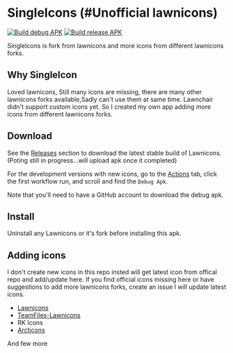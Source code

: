 # SingleIcons (#Unofficial lawnicons)
[![Build debug APK](https://github.com/naveenccmsd/singleicons/actions/workflows/build_debug_apk.yml/badge.svg)](https://github.com/naveenccmsd/singleicons/actions/workflows/build_debug_apk.yml)
[![Build release APK](https://github.com/naveenccmsd/singleicons/actions/workflows/build_release_apk.yml/badge.svg)](https://github.com/naveenccmsd/singleicons/actions/workflows/build_release_apk.yml)

SingleIcons is fork from lawnicons and more icons from different lawnicons forks.

## Why SingleIcon
Loved lawnicons, Still many icons are missing, there are many other lawnicons forks available,Sadly can't use them at same time.
Lawnchair didn't support custom icons yet.
So I created my own app adding more icons from different lawnicons forks.


## Download

See the [Releases](https://github.com/naveenccmsd/singleicons/releases) section to download the latest stable build of Lawnicons.(Poting still in progress...will upload apk once it completed)

For the development versions with new icons, go to the [Actions](https://github.com/naveenccmsd/singleicons/actions) tab,
click the first workflow run, and scroll and find the `Debug Apk`.

Note that you'll need to have a GitHub account to download the debug apk.

## Install

Uninstall any Lawnicons or it's fork before installing this apk.

## Adding icons
I don't create new icons in this repo insted will get latest icon from offical repo and add/update here.
If you find official icons missing here or have suggestions to add more lawnicons forks, create an issue I will update latest icons.


- [Lawnicons](https://github.com/LawnchairLauncher/lawnicons)
- [TeamFiles-Lawnicons](https://github.com/TeamFiles/Lawnicons)
- RK Icons
- [Arcticons](https://github.com/Donnnno/Arcticons)

And few more

